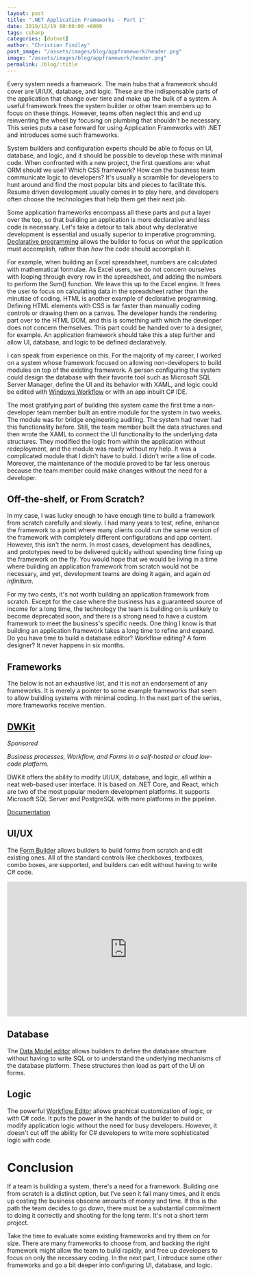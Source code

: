 ```yaml
---
layout: post
title: ".NET Application Frameworks - Part 1"
date: 2019/12/19 00:00:00 +0000
tags: csharp
categories: [dotnet]
author: "Christian Findlay"
post_image: "/assets/images/blog/appframework/header.png"
image: "/assets/images/blog/appframework/header.png"
permalink: /blog/:title
---
```


Every system needs a framework. The main hubs that a framework should cover are UI/UX, database, and logic. These are the indispensable parts of the application that change over time and make up the bulk of a system. A useful framework frees the system builder or other team members up to focus on these things. However, teams often neglect this and end up reinventing the wheel by focusing on plumbing that shouldn't be necessary. This series puts a case forward for using Application Frameworks with .NET and introduces some such frameworks.

System builders and configuration experts should be able to focus on UI, database, and logic, and it should be possible to develop these with minimal code. When confronted with a new project, the first questions are: what ORM should we use? Which CSS framework? How can the business team communicate logic to developers? It's usually a scramble for developers to hunt around and find the most popular bits and pieces to facilitate this. Resume driven development usually comes in to play here, and developers often choose the technologies that help them get their next job.

Some application frameworks encompass all these parts and put a layer over the top, so that building an application is more declarative and less code is necessary. Let's take a detour to talk about why declarative development is essential and usually superior to imperative programming. [Declarative programming](https://en.wikipedia.org/wiki/Declarative_programming) allows the builder to focus on _what_ the application must accomplish, rather than _how_ the code should accomplish it. 

For example, when building an Excel spreadsheet, numbers are calculated with mathematical formulae. As Excel users, we do not concern ourselves with looping through every row in the spreadsheet, and adding the numbers to perform the Sum() function. We leave this up to the Excel engine. It frees the user to focus on calculating data in the spreadsheet rather than the minutiae of coding. HTML is another example of declarative programming. Defining HTML elements with CSS is far faster than manually coding controls or drawing them on a canvas. The developer hands the rendering part over to the HTML DOM, and this is something with which the developer does not concern themselves. This part could be handed over to a designer, for example. An application framework should take this a step further and allow UI, database, and logic to be defined declaratively. 

I can speak from experience on this. For the majority of my career, I worked on a system whose framework focused on allowing non-developers to build modules on top of the existing framework. A person configuring the system could design the database with their favorite tool such as Microsoft SQL Server Manager, define the UI and its behavior with XAML, and logic could be edited with [Windows Workflow](https://docs.microsoft.com/en-us/dotnet/framework/windows-workflow-foundation/) or with an app inbuilt C# IDE. 

The most gratifying part of building this system came the first time a non-developer team member built an entire module for the system in two weeks. The module was for bridge engineering auditing. The system had never had this functionality before. Still, the team member built the data structures and then wrote the XAML to connect the UI functionality to the underlying data structures. They modified the logic from within the application without redeployment, and the module was ready without my help. It was a complicated module that I didn't have to build. I didn't write a line of code. Moreover, the maintenance of the module proved to be far less onerous because the team member could make changes without the need for a developer.

Off-the-shelf, or From Scratch?
-------------------------------

In my case, I was lucky enough to have enough time to build a framework from scratch carefully and slowly. I had many years to test, refine, enhance the framework to a point where many clients could run the same version of the framework with completely different configurations and app content. However, this isn't the norm. In most cases, development has deadlines, and prototypes need to be delivered quickly without spending time fixing up the framework on the fly. You would hope that we would be living in a time where building an application framework from scratch would not be necessary, and yet, development teams are doing it again, and again _ad infinitum_. 

For my two cents, it's not worth building an application framework from scratch. Except for the case where the business has a guaranteed source of income for a long time, the technology the team is building on is unlikely to become deprecated soon, and there is a strong need to have a custom framework to meet the business's specific needs. One thing I know is that building an application framework takes a long time to refine and expand. Do you have time to build a database editor? Workflow editing? A form designer? It never happens in six months. 

Frameworks
----------

The below is not an exhaustive list, and it is not an endorsement of any frameworks. It is merely a pointer to some example frameworks that seem to allow building systems with minimal coding. In the next part of the series, more frameworks receive mention.

[DWKit](https://dwkit.com)
--------------------------

_Sponsored_

_Business processes, Workflow, and Forms in a self-hosted or cloud low-code platform._

DWKit offers the ability to modify UI/UX, database, and logic, all within a neat web-based user interface. It is based on .NET Core, and React, which are two of the most popular modern development platforms. It supports Microsoft SQL Server and PostgreSQL with more platforms in the pipeline.

[Documentation](https://dwkit.com/documentation)

UI/UX
-----

The [Form Builder](https://dwkit.com/documentation/forms/form-builder/) allows builders to build forms from scratch and edit existing ones. All of the standard controls like checkboxes, textboxes, combo boxes, are supported, and builders can edit without having to write C# code.

<iframe width="560" height="315" src="https://www.youtube.com/embed/-LhBNY46upQ" title="Form builder in DWKit and building your first form" frameborder="0" allow="accelerometer; autoplay; clipboard-write; encrypted-media; gyroscope; picture-in-picture; web-share" allowfullscreen></iframe>

Database
--------

The [Data Model editor](https://dwkit.com/documentation/data-model/data-model-editing/) allows builders to define the database structure without having to write SQL or to understand the underlying mechanisms of the database platform. These structures then load as part of the UI on forms.

Logic
-----

The powerful [Workflow Editor](https://dwkit.com/documentation/workflow/workflow-features-overview/) allows graphical customization of logic, or with C# code. It puts the power in the hands of the builder to build or modify application logic without the need for busy developers. However, it doesn't cut off the ability for C# developers to write more sophisticated logic with code.

Conclusion
==========

If a team is building a system, there's a need for a framework. Building one from scratch is a distinct option, but I've seen it fail many times, and it ends up costing the business obscene amounts of money and time. If this is the path the team decides to go down, there must be a substantial commitment to doing it correctly and shooting for the long term. It's not a short term project.

Take the time to evaluate some existing frameworks and try them on for size. There are many frameworks to choose from, and backing the right framework might allow the team to build rapidly, and free up developers to focus on only the necessary coding. In the next part, I introduce some other frameworks and go a bit deeper into configuring UI, database, and logic. 